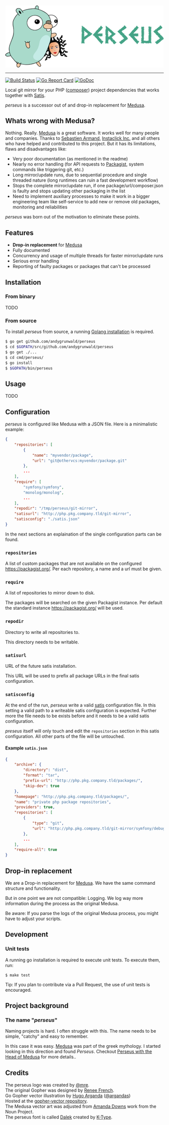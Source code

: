 ![perseus logo](assets/perseus_logo.png)

--------------------------------------------

[![Build Status](https://travis-ci.org/andygrunwald/perseus.svg?branch=master)](https://travis-ci.org/andygrunwald/perseus)
[![Go Report Card](https://goreportcard.com/badge/github.com/andygrunwald/perseus)](https://goreportcard.com/report/github.com/andygrunwald/perseus)
[![GoDoc](https://godoc.org/github.com/andygrunwald/perseus?status.svg)](https://godoc.org/github.com/andygrunwald/perseus)

Local git mirror for your PHP ([composer](https://getcomposer.org/)) project dependencies that works together with [Satis](https://github.com/composer/satis).

*perseus* is a successor out of and drop-in replacement for [Medusa](https://github.com/instaclick/medusa).

## Whats wrong with Medusa?

Nothing. Really.
[Medusa](https://github.com/instaclick/medusa) is a great software.
It works well for many people and companies.
Thanks to [Sebastien Armand](https://github.com/khepin), [Instaclick Inc.](https://github.com/instaclick) and all others who have helped and contributed to this project.
But it has its limitations, flaws and disadvantages like:

* Very poor documentation (as mentioned in the readme)
* Nearly no error handling (for API requests to [Packagist](https://packagist.org/), system commands like triggering git, etc.)
* Long mirror/update runs, due to sequential procedure and single threaded nature (long runtimes can ruin a fast development workflow)
* Stops the complete mirror/update run, if one package/url/composer.json is faulty and stops updating other packaging in the list
* Need to implement auxiliary processes to make it work in a bigger engineering team like self-service to add new or remove old packages, monitoring and reliabilities

*perseus* was born out of the motivation to eliminate these points.

## Features

* **Drop-in replacement** for [Medusa](https://github.com/instaclick/medusa)
* Fully documented
* Concurrency and usage of multiple threads for faster mirror/update runs
* Serious error handling
* Reporting of faulty packages or packages that can't be processed

## Installation

### From binary

TODO

### From source

To install *perseus* from source, a running [Golang installation](https://golang.org/doc/install) is required.

```sh
$ go get github.com/andygrunwald/perseus
$ cd $GOPATH/src/github.com/andygrunwald/perseus
$ go get ./...
$ cd cmd/perseus/
$ go install
$ $GOPATH/bin/perseus
```

## Usage

TODO

## Configuration

*perseus* is configured like Medusa with a JSON file.
Here is a minimalistic example:

```json
{
    "repositories": [
        {
            "name": "myvendor/package",
            "url": "git@othervcs:myvendor/package.git"
        },
        ...
    ],
    "require": [
        "symfony/symfony",
        "monolog/monolog",
        ...
    ],
    "repodir": "/tmp/perseus/git-mirror",
    "satisurl": "http://php.pkg.company.tld/git-mirror",
    "satisconfig": "./satis.json"
}
```

In the next sections an explaination of the single configuration parts can be found.

### `repositories`

A list of custom packages that are not available on the configured https://packagist.org/.
Per each repository, a name and a url must be given.

### `require`

A list of repositories to mirror down to disk.

The packages will be searched on the given Packagist instance.
Per default the standard instance https://packagist.org/ will be used.

### `repodir`

Directory to write all repositories to.

This directory needs to be writable.

### `satisurl`

URL of the future satis installation.

This URL will be used to prefix all package URLs in the final satis configuration.

### `satisconfig`

At the end of the run, *perseus* write a valid [satis](https://getcomposer.org/doc/articles/handling-private-packages-with-satis.md#satis) configuration file.
In this setting a valid path to a writeable satis configuration is expected.
Further more the file needs to be exists before and it needs to be a valid satis configuration.

*preseus* itself will only touch and edit the `repositories` section in this satis configuration.
All other parts of the file will be untouched.

#### Example `satis.json`

```json
{
    "archive": {
        "directory": "dist",
        "format": "tar",
        "prefix-url": "http://php.pkg.company.tld/packages/",
        "skip-dev": true
    },
    "homepage": "http://php.pkg.company.tld/packages/",
    "name": "private php package repositories",
    "providers": true,
    "repositories": [
        {
            "type": "git",
            "url": "http://php.pkg.company.tld/git-mirror/symfony/debug.git"
        },
        ...
    ],
    "require-all": true
}
```

## Drop-in replacement

We are a Drop-in replacement for [Medusa](https://github.com/instaclick/medusa).
We have the same command structure and functionality.

But in one point we are not compatible: Logging.
We log way more information during the process as the original Medusa.

Be aware: If you parse the logs of the original Medusa process, you might have to adjust your scripts.

## Development

### Unit tests

A running go installation is required to execute unit tests.
To execute them, run:

```
$ make test
```

Tip: If you plan to contribute via a Pull Request, the use of unit tests is encouraged.

## Project background

### The name "*perseus*"

Naming projects is hard.
I often struggle with this.
The name needs to be simple, "catchy" and easy to remember.

In this case it was easy.
[Medusa](https://en.wikipedia.org/wiki/Medusa) was part of the greek mythology.
I started looking in this direction and found *Perseus*.
Checkout [Perseus with the Head of Medusa](https://en.wikipedia.org/wiki/Perseus_with_the_Head_of_Medusa) for more details..

## Credits

The perseus logo was created by [@mre](https://github.com/mre).  
The original Gopher was designed by [Renee French](http://reneefrench.blogspot.com/).  
Go Gopher vector illustration by [Hugo Arganda](http://about.me/argandas) ([@argandas](https://github.com/argandas))  
Hosted at the [gopher-vector repository](https://github.com/golang-samples/gopher-vector).  
The Medusa vector art was adjusted from [Amanda Downs](https://thenounproject.com/search/?q=medusa&i=22849) work from the Noun Project.  
The perseus font is called [Dalek](http://www.dafont.com/de/dalek.font) created by [K-Type](http://www.k-type.com/).
